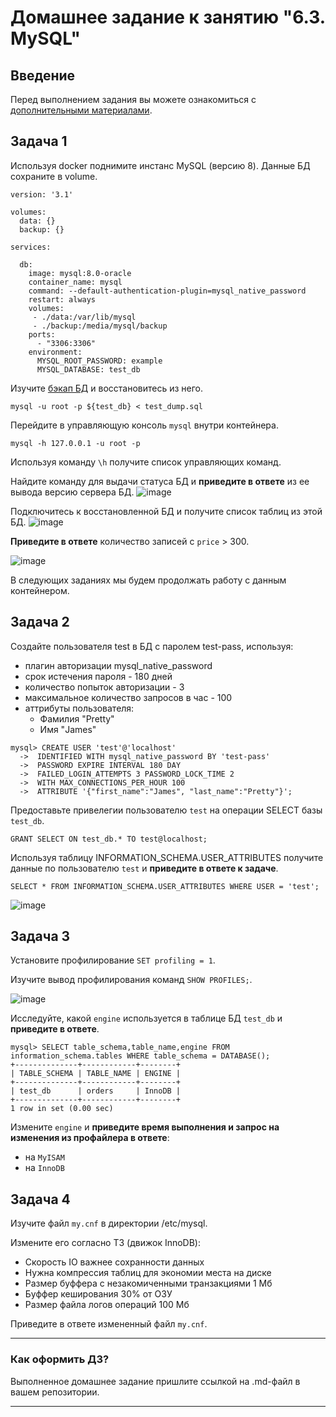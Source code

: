 # Домашнее задание к занятию "6.3. MySQL"

## Введение

Перед выполнением задания вы можете ознакомиться с 
[дополнительными материалами](https://github.com/netology-code/virt-homeworks/tree/master/additional/README.md).

## Задача 1

Используя docker поднимите инстанс MySQL (версию 8). Данные БД сохраните в volume.
```
version: '3.1'

volumes:
  data: {}
  backup: {}

services:

  db:
    image: mysql:8.0-oracle
    container_name: mysql
    command: --default-authentication-plugin=mysql_native_password
    restart: always
    volumes:
     - ./data:/var/lib/mysql
     - ./backup:/media/mysql/backup
    ports:
      - "3306:3306"
    environment:
      MYSQL_ROOT_PASSWORD: example
      MYSQL_DATABASE: test_db

```

Изучите [бэкап БД](https://github.com/netology-code/virt-homeworks/tree/master/06-db-03-mysql/test_data) и 
восстановитесь из него.
```
mysql -u root -p ${test_db} < test_dump.sql
```
Перейдите в управляющую консоль `mysql` внутри контейнера.
```
mysql -h 127.0.0.1 -u root -p
```
Используя команду `\h` получите список управляющих команд.

Найдите команду для выдачи статуса БД и **приведите в ответе** из ее вывода версию сервера БД.
![image](https://user-images.githubusercontent.com/40559167/169691593-a914d9dd-2fd5-4b59-a120-96d7153a1db9.png)

Подключитесь к восстановленной БД и получите список таблиц из этой БД.
![image](https://user-images.githubusercontent.com/40559167/169691612-bed6c53d-cf79-4dd1-9759-289c52d0a123.png)

**Приведите в ответе** количество записей с `price` > 300.

![image](https://user-images.githubusercontent.com/40559167/169691623-36d85f13-eb09-4e19-b2bf-a9b2b17b72bd.png)

В следующих заданиях мы будем продолжать работу с данным контейнером.

## Задача 2

Создайте пользователя test в БД c паролем test-pass, используя:
- плагин авторизации mysql_native_password
- срок истечения пароля - 180 дней 
- количество попыток авторизации - 3 
- максимальное количество запросов в час - 100
- аттрибуты пользователя:
    - Фамилия "Pretty"
    - Имя "James"
```
mysql> CREATE USER 'test'@'localhost'
  ->  IDENTIFIED WITH mysql_native_password BY 'test-pass'
  ->  PASSWORD EXPIRE INTERVAL 180 DAY
  ->  FAILED_LOGIN_ATTEMPTS 3 PASSWORD_LOCK_TIME 2
  ->  WITH MAX_CONNECTIONS_PER_HOUR 100
  ->  ATTRIBUTE '{"first_name":"James", "last_name":"Pretty"}';
```
Предоставьте привелегии пользователю `test` на операции SELECT базы `test_db`.
```
GRANT SELECT ON test_db.* TO test@localhost;
```   
Используя таблицу INFORMATION_SCHEMA.USER_ATTRIBUTES получите данные по пользователю `test` и 
**приведите в ответе к задаче**.
```
SELECT * FROM INFORMATION_SCHEMA.USER_ATTRIBUTES WHERE USER = 'test';
```
![image](https://user-images.githubusercontent.com/40559167/169692479-f92d22a8-cceb-40c3-a512-cd6145f1296e.png)


## Задача 3

Установите профилирование `SET profiling = 1`.

Изучите вывод профилирования команд `SHOW PROFILES;`.

![image](https://user-images.githubusercontent.com/40559167/169692860-bae4686e-ea94-41d7-9a89-731727df08cb.png)


Исследуйте, какой `engine` используется в таблице БД `test_db` и **приведите в ответе**.

```
mysql> SELECT table_schema,table_name,engine FROM information_schema.tables WHERE table_schema = DATABASE();
+--------------+------------+--------+
| TABLE_SCHEMA | TABLE_NAME | ENGINE |
+--------------+------------+--------+
| test_db      | orders     | InnoDB |
+--------------+------------+--------+
1 row in set (0.00 sec)
```


Измените `engine` и **приведите время выполнения и запрос на изменения из профайлера в ответе**:
- на `MyISAM`
- на `InnoDB`

## Задача 4 

Изучите файл `my.cnf` в директории /etc/mysql.

Измените его согласно ТЗ (движок InnoDB):
- Скорость IO важнее сохранности данных
- Нужна компрессия таблиц для экономии места на диске
- Размер буффера с незакомиченными транзакциями 1 Мб
- Буффер кеширования 30% от ОЗУ
- Размер файла логов операций 100 Мб

Приведите в ответе измененный файл `my.cnf`.

---

### Как оформить ДЗ?

Выполненное домашнее задание пришлите ссылкой на .md-файл в вашем репозитории.

---
